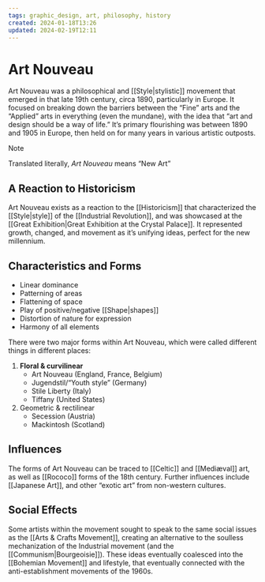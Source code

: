 ```yaml
---
tags: graphic_design, art, philosophy, history
created: 2024-01-18T13:26
updated: 2024-02-19T12:11
---
```


# Art Nouveau

Art Nouveau was a philosophical and [[Style|stylistic]] movement that emerged in that late 19th century, circa 1890, particularly in Europe. It focused on breaking down the barriers between the “Fine” arts and the “Applied” arts in everything (even the mundane), with the idea that “art and design should be a way of life.” It’s primary flourishing was between 1890 and 1905 in Europe, then held on for many years in various artistic outposts.

> [!note]
> Translated literally, _Art Nouveau_ means “New Art”

## A Reaction to Historicism

Art Nouveau exists as a reaction to the [[Historicism]] that characterized the [[Style|style]] of the [[Industrial Revolution]], and was showcased at the [[Great Exhibition|Great Exhibition at the Crystal Palace]]. It represented growth, changed, and movement as it’s unifying ideas, perfect for the new millennium.

## Characteristics and Forms

- Linear dominance
- Patterning of areas
- Flattening of space
- Play of positive/negative [[Shape|shapes]]
- Distortion of nature for expression
- Harmony of all elements

There were two major forms within Art Nouveau, which were called different things in different places:

1. **Floral & curvilinear**
    - Art Nouveau (England, France, Belgium)
    - Jugendstil/“Youth style” (Germany)
    - Stile Liberty (Italy)
    - Tiffany (United States)
1. Geometric & rectilinear
    - Secession (Austria)
    - Mackintosh (Scotland)

## Influences

The forms of Art Nouveau can be traced to [[Celtic]] and [[Mediæval]] art, as well as [[Rococo]] forms of the 18th century. Further influences include [[Japanese Art]], and other “exotic art” from non-western cultures.

## Social Effects

Some artists within the movement sought to speak to the same social issues as the [[Arts & Crafts Movement]], creating an alternative to the soulless mechanization of the Industrial movement (and the [[Communism|Bourgeoisie]]). These ideas eventually coalesced into the [[Bohemian Movement]] and lifestyle, that eventually connected with the anti-establishment movements of the 1960s.
